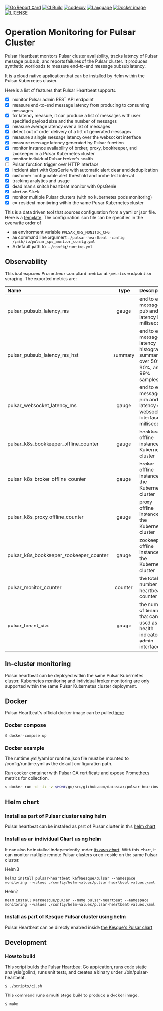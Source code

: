 [![Go Report Card](https://goreportcard.com/badge/github.com/datastax/pulsar-heartbeat)](https://goreportcard.com/report/github.com/datastax/pulsar-heartbeat)
[![CI Build](https://github.com/datastax/pulsar-heartbeat/workflows/ci/badge.svg
)](https://github.com/datastax/pulsar-heartbeat/actions)
[![codecov](https://codecov.io/gh/datastax/pulsar-heartbeat/branch/master/graph/badge.svg)](https://codecov.io/gh/datastax/pulsar-heartbeat)
[![Language](https://img.shields.io/badge/Language-Go-blue.svg)](https://golang.org/)
[![Docker image](https://img.shields.io/docker/image-size/datastax/pulsar-heartbeat)](https://hub.docker.com/r/datastax/pulsar-heartbeat/)
[![LICENSE](https://img.shields.io/hexpm/l/pulsar.svg)](https://github.com/datastax/pulsar-heartbeat/blob/master/LICENSE)

# Operation Monitoring for Pulsar Cluster
Pulsar Heartbeat monitors Pulsar cluster availability, tracks latency of Pulsar message pubsub, and reports failures of the Pulsar cluster. It produces synthetic workloads to measure end-to-end message pubsub latency.

It is a cloud native application that can be installed by Helm within the Pulsar Kubernetes cluster.

Here is a list of features that Pulsar Heartbeat supports.
- [x] monitor Pulsar admin REST API endpoint
- [x] measure end-to-end message latency from producing to consuming messages
- [x] for latency measure, it can produce a list of messages with user specified payload size and the number of messages
- [x] measure average latency over a list of messages
- [x] detect out of order delivery of a list of generated messages
- [x] measure a single message latency over the websocket interface
- [x] measure message latency generated by Pulsar function
- [x] monitor instance availability of broker, proxy, bookkeeper, and zookeeper in a Pulsar Kubernetes cluster
- [x] monitor individual Pulsar broker's health
- [ ] Pulsar function trigger over HTTP interface
- [x] incident alert with OpsGenie with automatic alert clear and deduplication
- [x] customer configurable alert threshold and probe test interval
- [x] tracking analytics and usage
- [x] dead man's snitch heartbeat monitor with OpsGenie
- [x] alert on Slack
- [x] monitor multiple Pulsar clusters (with no kubernetes pods monitoring)
- [x] co-resident monitoring within the same Pulsar Kubernetes cluster

This is a data driven tool that sources configuration from a yaml or json file. Here is a [template](config/runtime_template.yml).
The configuration json file can be specified in the overwrite order of
- an environment variable `PULSAR_OPS_MONITOR_CFG`
- an command line argument `./pulsar-heartbeat -config /path/to/pulsar_ops_monitor_config.yml`
- A default path to `../config/runtime.yml`

## Observability
This tool exposes Prometheus compliant metrics at `\metrics` endpoint for scraping. The exported metrics are:

| Name | Type | Description |
|:------|:------:|:------------|
| pulsar_pubsub_latency_ms | gauge | end to end message pub and sub latency in milliseconds |
| pulsar_pubsub_latency_ms_hst | summary | end to end message latency histogram summary over 50%, 90%, and 99% samples |
| pulsar_websocket_latency_ms | gauge | end to end message pub and sub latency over websocket interface in milliseconds |
| pulsar_k8s_bookkeeper_offline_counter | gauge | bookkeeper offline instances in Kubernetes cluster |
| pulsar_k8s_broker_offline_counter | gauge | broker offline instances in the Kubernetes cluster |
| pulsar_k8s_proxy_offline_counter | gauge | proxy offline instances in the Kubernetes cluster |
| pulsar_k8s_bookkeeper_zookeeper_counter | gauge | zookeeper offline instances in the Kubernetes cluster |
| pulsar_monitor_counter | counter | the total number of heartbeats counter |
| pulsar_tenant_size | gauge | the number of tenants that can be used as a health indicator of admin interface |

## In-cluster monitoring
Pulsar heartbeat can be deployed within the same Pulsar Kubernetes cluster. Kubernetes monitoring and individual broker monitoring are only supported within the same Pulsar Kubernetes cluster deployment.


## Docker
Pulsar Heartbeat's official docker image can be pulled [here](https://hub.docker.com/repository/docker/datastax/pulsar-heartbeat)

### Docker compose
``` bash
$ docker-compose up
```

### Docker example
The runtime.yml/yaml or runtime.json file must be mounted to /config/runtime.yml as the default configuration path.

Run docker container with Pulsar CA certificate and expose Prometheus metrics for collection.

``` bash
$ docker run -d -it -v $HOME/go/src/github.com/datastax/pulsar-heartbeat/config/runtime.yml:/config/runtime.yml -v /etc/pki/ca-trust/extracted/pem/tls-ca-bundle.pem:/etc/ssl/certs/ca-bundle.crt -p 8080:8080 --name=pulsar-heartbeat datastax/pulsar-heartbeat:latest
```

## Helm chart

### Install as part of Pulsar cluster using helm
Pulsar heartbeat can be installed as part of Pulsar cluster in this [helm chart](https://github.com/datastax/pulsar-helm-chart/blob/master/helm-chart-sources/pulsar/values.yaml#L273)

### Install as an individual Chart using helm
It can also be installed independently under [its own chart](https://github.com/kafkaesque-io/pulsar-helm-chart/tree/master/helm-chart-sources/pulsar-monitor).
With this chart, it can monitor mutliple remote Pulsar clusters or co-reside on the same Pulsar cluster.

Helm 3
```
helm3 install pulsar-heartbeat kafkaesque/pulsar --namespace monitoring --values ./config/helm-values/pulsar-heartbeat-values.yaml
```

Helm2
```
helm install kafkaesque/pulsar --name pulsar-heartbeat --namespace monitoring --values ./config/helm-values/pulsar-heartbeat-values.yaml
```

### Install as part of Kesque Pulsar cluster using helm

Pulsar Heartbeat can be directly enabled inside [the Kesque's Pulsar chart](https://github.com/datastax/pulsar-helm-chart/blob/master/helm-chart-sources/pulsar/values.yaml#L1571)


## Development

### How to build
This script builds the Pulsar Heartbeat Go application, runs code static analysis(golint), runs unit tests, and creates a binary under ./bin/pulsar-heartbeat.
```
$ ./scripts/ci.sh
```

This command runs a multi stage build to produce a docker image.
```
$ make
```


